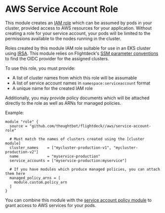 # AWS Service Account Role

This module creates an [IAM role] which can be assumed by pods in your cluster,
provided access to AWS resources for your application. Without creating a role
for your service account, your pods will be limited to the permissions available
to the nodes running in the cluster.

Roles created by this module IAM role suitable for use in an EKS cluster using
[IRSA]. This module relies on Flightdeck's [SSM parameter conventions] to find
the OIDC provider for the assigned clusters.

To use this role, you must provide:

- A list of cluster names from which this role will be assumable
- A list of service account names in `namespace:serviceaccount` format
- A unique name for the created IAM role

Additionally, you may provide policy documents which will be attached directly
to the role as well as ARNs for managed policies.

Example:

```
module "role" {
  source = "github.com/thoughtbot/flightdeck//aws/service-account-role"

  # Must match the names of clusters created using the [cluster module]
  cluster_names    = ["mycluster-production-v1", "mycluster-production-v2"]
  name             = "myservice-production"
  service_accounts = ["myservice-production:myservice"]

  # If you have modules which produce managed policies, you can attach them here
  managed_policy_arns = [
    module.custom.policy_arn
  ]
}
```

You can combine this module with the [service account policy module] to grant
access to AWS services for your pods.

[iam role]: https://docs.aws.amazon.com/IAM/latest/UserGuide/id_roles.html
[irsa]: https://docs.aws.amazon.com/emr/latest/EMR-on-EKS-DevelopmentGuide/setting-up-enable-IAM.html
[cluster module]: ../cluster/README.md
[ssm parameter conventions]: ../../docs/ssm-parameter-conventions.md
[service account policy module]: ../service-account-policy
